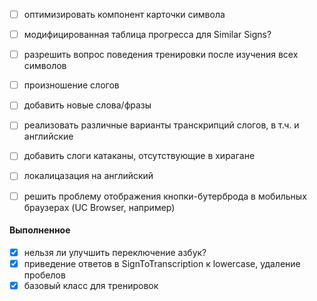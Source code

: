 - [ ] оптимизировать компонент карточки символа
- [ ] модифицированная таблица прогресса для Similar Signs?
- [ ] разрешить вопрос поведения тренировки после изучения всех символов
- [ ] произношение слогов
- [ ] добавить новые слова/фразы
- [ ] реализовать различные варианты транскрипций слогов, в т.ч. и английские
- [ ] добавить слоги катаканы, отсутствующие в хирагане
- [ ] локалицазация на английский
- [ ] решить проблему отображения кнопки-бутерброда в мобильных браузерах (UC Browser, например)


#### Выполненное
- [x] нельзя ли улучшить переключение азбук?
- [x] приведение ответов в SignToTranscription к lowercase, удаление пробелов
- [x] базовый класс для тренировок
